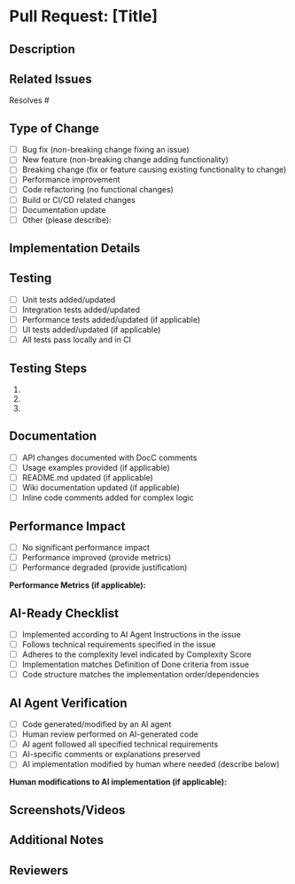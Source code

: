 # Pull Request: [Title]

## Description
<!-- Provide a clear and concise description of your changes -->

## Related Issues
<!-- Link related issues using the GitHub issue linking syntax: "Fixes #123", "Resolves #123", "Closes #123" -->
Resolves #

## Type of Change
<!-- Mark with an "x" the types of changes introduced in this PR -->
- [ ] Bug fix (non-breaking change fixing an issue)
- [ ] New feature (non-breaking change adding functionality)
- [ ] Breaking change (fix or feature causing existing functionality to change)
- [ ] Performance improvement
- [ ] Code refactoring (no functional changes)
- [ ] Build or CI/CD related changes
- [ ] Documentation update
- [ ] Other (please describe):

## Implementation Details
<!-- Provide a brief explanation of how the changes were implemented -->

## Testing
<!-- Describe the tests you've performed to verify your changes -->
- [ ] Unit tests added/updated
- [ ] Integration tests added/updated
- [ ] Performance tests added/updated (if applicable)
- [ ] UI tests added/updated (if applicable)
- [ ] All tests pass locally and in CI

## Testing Steps
<!-- Provide steps for reviewers to test the changes locally if applicable -->
1. 
2. 
3. 

## Documentation
<!-- Document the changes made -->
- [ ] API changes documented with DocC comments
- [ ] Usage examples provided (if applicable)
- [ ] README.md updated (if applicable)
- [ ] Wiki documentation updated (if applicable)
- [ ] Inline code comments added for complex logic

## Performance Impact
<!-- Describe any performance impacts of this change -->
- [ ] No significant performance impact
- [ ] Performance improved (provide metrics)
- [ ] Performance degraded (provide justification)

**Performance Metrics (if applicable):**
<!-- e.g. Processing time: 10ms -> 5ms, Memory usage: 50MB -> 35MB -->

## AI-Ready Checklist
<!-- Complete this section if the PR was created based on an AI-ready issue or with AI assistance -->
- [ ] Implemented according to AI Agent Instructions in the issue
- [ ] Follows technical requirements specified in the issue
- [ ] Adheres to the complexity level indicated by Complexity Score
- [ ] Implementation matches Definition of Done criteria from issue
- [ ] Code structure matches the implementation order/dependencies

## AI Agent Verification
<!-- Complete this section if an AI agent was used in creating this PR -->
- [ ] Code generated/modified by an AI agent
- [ ] Human review performed on AI-generated code
- [ ] AI agent followed all specified technical requirements
- [ ] AI-specific comments or explanations preserved
- [ ] AI implementation modified by human where needed (describe below)

**Human modifications to AI implementation (if applicable):**
<!-- Describe any changes made to AI-generated code and why -->

## Screenshots/Videos
<!-- If applicable, add screenshots or videos to help explain your changes -->

## Additional Notes
<!-- Add any other context about the PR here -->

## Reviewers
<!-- Tag potential reviewers -->

